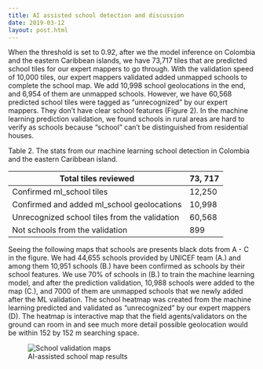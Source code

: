 ```yaml
---
title: AI assisted school detection and discussion
date: 2019-03-12
layout: post.html
---
```

When the threshold is set to 0.92, after we the model inference on Colombia and the eastern Caribbean islands, we have 73,717 tiles that are predicted school tiles for our expert mappers to go through. With the validation speed of 10,000 tiles, our expert mappers validated added unmapped schools to complete the school map. We add 10,998 school geolocations in the end, and 6,954 of them are unmapped schools. However, we have 60,568 predicted school tiles were tagged as “unrecognized” by our expert mappers. They don’t have clear school features (Figure 2). In the machine learning prediction validation, we found schools in rural areas are hard to verify as schools because “school” can’t be distinguished from residential houses.

Table 2. The stats from our machine learning school detection in Colombia and the eastern Caribbean island.

| **Total tiles reviewed** | **73, 717** |
| --- | --- |
| Confirmed ml_school tiles | 12,250 |
| Confirmed and added ml_school geolocations | 10,998 |
| Unrecognized school tiles from the validation|  60,568 |
| Not schools from the validation | 899 |



Seeing the following maps that schools are presents black dots from A - C in the figure. We had 44,655 schools provided by UNICEF team (A.) and among them 10,951 schools  (B.) have been confirmed as schools by their school features. We use 70% of schools in (B.)  to train the machine learning model, and after the prediction validation, 10,988 schools were added to the map (C.), and 7000 of them are unmapped schools that we newly added after the ML validation. The school heatmap was created from the machine learning predicted and validated as “unrecognized” by our expert mappers (D). The heatmap is interactive map that the field agents/validators on the ground can room in and see much more detail possible geolocation would be within 152 by 152 m searching space.

<figure class="align-center">
	<img src="/assets/graphics/content/methodology/final_school_validations.png" alt="School validation maps" />
	<figcaption> AI-assisted school map results</figcaption>
</figure>
